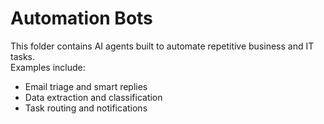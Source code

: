 # Automation Bots

This folder contains AI agents built to automate repetitive business and IT tasks.  
Examples include:
- Email triage and smart replies  
- Data extraction and classification  
- Task routing and notifications

